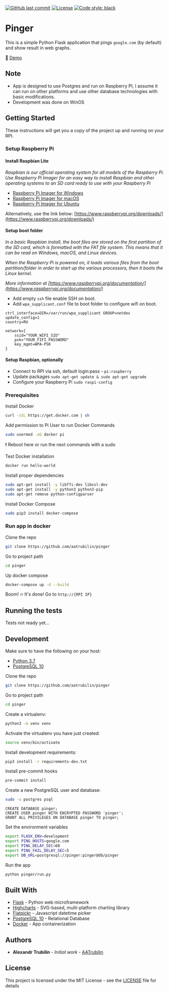 [![GitHub last commit](https://img.shields.io/github/last-commit/aatrubilin/pinger.svg)](https://github.com/aatrubilin/pinger/commits/master)
[![License](https://img.shields.io/github/license/aatrubilin/pinger.svg)](LICENSE.md)
[![Code style: black](https://img.shields.io/badge/code%20style-black-000000.svg)](https://github.com/psf/black)

# Pinger

This is a simple Python Flask application that pings `google.com` (by default) and show result in web graphs. 

:signal_strength: [Demo](https://aatrubilin.github.io/pinger/assets/demo.html)

## Note

- App is designed to use Postgres and run on Raspberry PI, 
  I assume it can run on other platforms and use other database technologies with basic modifications.
- Development was done on WinOS

## Getting Started

These instructions will get you a copy of the project up and running on your RPI.

### Setup Raspberry Pi

#### Install Raspbian Lite

_Raspbian is our official operating system for all models of the Raspberry Pi.
Use Raspberry Pi Imager for an easy way to install Raspbian and other 
operating systems to an SD card ready to use with your Raspberry Pi_
 
- [Raspberry Pi Imager for Windows](https://downloads.raspberrypi.org/imager/imager.exe)
- [Raspberry Pi Imager for macOS](https://downloads.raspberrypi.org/imager/imager.dmg)
- [Raspberry Pi Imager for Ubuntu](https://downloads.raspberrypi.org/imager/imager_amd64.deb)

Alternatively, use the link below:
[https://www.raspberrypi.org/downloads/](https://www.raspberrypi.org/downloads/)

#### Setup boot folder  

_In a basic Raspbian install, the boot files are stored on the first partition of the SD card, 
which is formatted with the FAT file system. 
This means that it can be read on Windows, macOS, and Linux devices._

_When the Raspberry Pi is powered on, it loads various files from the boot partition/folder 
in order to start up the various processors, then it boots the Linux kernel._

_More information at 
[https://www.raspberrypi.org/documentation/](https://www.raspberrypi.org/documentation/)_

- Add empty `ssh` file  enable SSH on boot.
- Add `wpa_supplicant.conf` file to boot folder to configure wifi on boot.

```
ctrl_interface=DIR=/var/run/wpa_supplicant GROUP=netdev
update_config=1
country=RU

network={
    ssid="YOUR_WIFI_SID"
    psk="YOUR_FIFI_PASSWORD"
    key_mgmt=WPA-PSK
}
```

#### Setup Raspbian, optionally

- Connect to RPI via ssh, default login:pass - `pi:raspberry`
- Update packages `sudo apt-get update & sudo apt-get upgrade`
- Configure your Raspberry Pi `sudo raspi-config`

### Prerequisites

Install Docker

```bash 
curl -sSL https://get.docker.com | sh
```

Add permission to Pi User to run Docker Commands

```bash 
sudo usermod -aG docker pi
```

:exclamation: Reboot here or run the next commands with a sudo

Test Docker installation

```bash
docker run hello-world
```

Install proper dependencies

```bash
sudo apt-get install -y libffi-dev libssl-dev
sudo apt-get install -y python3 python3-pip
sudo apt-get remove python-configparser
```

Install Docker Compose

```bash
sudo pip3 install docker-compose
```

### Run app in docker

Clone the repo

```bash
git clone https://github.com/aatrubilin/pinger
```

Go to project path

```bash
cd pinger
```

Up docker compose

```bash
docker-compose up -d --build
```

Boom! :fire: It's done! Go to `http://{RPI IP}`

## Running the tests

Tests not ready yet...

## Development

Make sure to have the following on your host:

- [Python 3.7](https://www.python.org/downloads/)
- [PostgreSQL 10](https://www.postgresql.org/download/)

Clone the repo

```bash
git clone https://github.com/aatrubilin/pinger
```

Go to project path

```bash
cd pinger
```

Create a virtualenv:

```bash
python3 -m venv venv
```

Activate the virtualenv you have just created:

```bash
source venv/bin/activate
```

Install development requirements:

```bash
pip3 install -r requirements-dev.txt
```

Install pre-commit hooks

```bash
pre-commit install
```

Create a new PostgreSQL user and database:

```bash
sudo -u postgres psql
```

```postgresql
CREATE DATABASE pinger;
CREATE USER pinger WITH ENCRYPTED PASSWORD 'pinger';
GRANT ALL PRIVILEGES ON DATABASE pinger TO pinger;
```

Set the environment variables

```bash
export FLASK_ENV=development
export PING_HOSTS=google.com
export PING_DELAY_SEC=60
export PING_FAIL_DELAY_SEC=5
export DB_URL=postgresql://pinger:pinger@db/pinger
```

Run the app

```bash
python pinger/run.py
```

## Built With

* [Flask](https://flask.palletsprojects.com/en/1.1.x/) - Python web microframework
* [Highcharts](https://www.highcharts.com/) - SVG-based, multi-platform charting library
* [Flatpickr](https://flatpickr.js.org/) - Javascript datetime picker
* [PostgreSQL 10](https://www.postgresql.org/) - Relational Database
* [Docker](https://docs.docker.com/) - App containerization

## Authors

* **Alexandr Trubilin** - *Initial work* - [AATrubilin](https://github.com/aatrubilin)

## License

This project is licensed under the MIT License - see the [LICENSE](LICENSE) file for details
